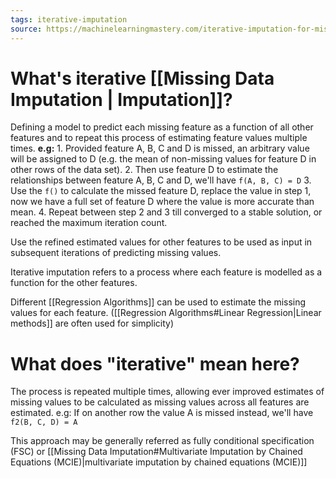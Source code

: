 ```yaml
---
tags: iterative-imputation
source: https://machinelearningmastery.com/iterative-imputation-for-missing-values-in-machine-learning/
---
```

# What's iterative [[Missing Data Imputation | Imputation]]? 

Defining a model to predict each missing feature as a function of all other features  and to repeat this process of estimating feature values multiple times. 
	**e.g:**
	1. Provided feature A, B, C and D is missed, an arbitrary value will be assigned to D (e.g. the mean of non-missing values for feature D in other rows of the data set). 
	2. Then use feature D to estimate the relationships between feature A, B, C and D, we'll have `f(A, B, C) = D`
	3. Use the `f()` to calculate the missed feature D, replace the value in step 1, now we have a full set of feature D where the value is more accurate than mean.
	4. Repeat between step 2 and 3 till converged to a stable solution, or reached the maximum iteration count.  

Use the refined estimated values for other features to be used as input in subsequent iterations of predicting missing values. 

Iterative imputation refers to a process where each feature is modelled as a function for the other features.

Different [[Regression Algorithms]] can be used to estimate the missing values for each feature. ([[Regression Algorithms#Linear Regression|Linear methods]] are often used for simplicity) 


# What does "iterative" mean here?
The process is repeated multiple times, allowing ever improved estimates of missing values to be calculated as missing values across all features are estimated. 
	e.g: If on another row the value A is missed instead, we'll have `f2(B, C, D) = A`

This approach may be generally referred as fully conditional specification (FSC) or [[Missing Data Imputation#Multivariate Imputation by Chained Equations (MCIE)|multivariate imputation by chained equations (MCIE)]]


